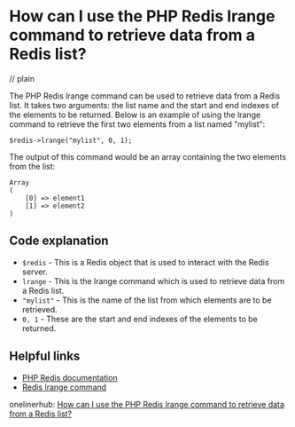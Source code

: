 # How can I use the PHP Redis lrange command to retrieve data from a Redis list?
// plain

The PHP Redis lrange command can be used to retrieve data from a Redis list. It takes two arguments: the list name and the start and end indexes of the elements to be returned. Below is an example of using the lrange command to retrieve the first two elements from a list named "mylist":

```
$redis->lrange("mylist", 0, 1);
```

The output of this command would be an array containing the two elements from the list:

```
Array
(
    [0] => element1
    [1] => element2
)
```

## Code explanation


* `$redis` - This is a Redis object that is used to interact with the Redis server.
* `lrange` - This is the lrange command which is used to retrieve data from a Redis list.
* `"mylist"` - This is the name of the list from which elements are to be retrieved.
* `0, 1` - These are the start and end indexes of the elements to be returned.

## Helpful links

* [PHP Redis documentation](https://www.php.net/manual/en/book.redis.php)
* [Redis lrange command](https://redis.io/commands/lrange)

onelinerhub: [How can I use the PHP Redis lrange command to retrieve data from a Redis list?](https://onelinerhub.com/predis/how-can-i-use-the-php-redis-lrange-command-to-retrieve-data-from-a-redis-list)